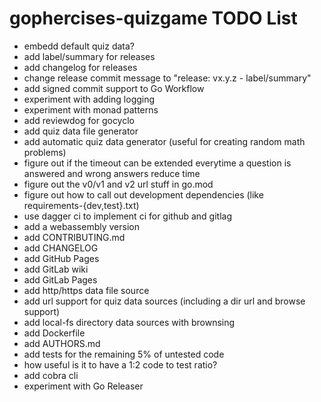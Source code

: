 # gophercises-quizgame TODO List

- embedd default quiz data?
- add label/summary for releases
- add changelog for releases
- change release commit message to "release: vx.y.z - label/summary"
- add signed commit support to Go Workflow
- experiment with adding logging
- experiment with monad patterns
- add reviewdog for gocyclo
- add quiz data file generator
- add automatic quiz data generator (useful for creating random math problems)
- figure out if the timeout can be extended everytime a question is answered and wrong answers reduce time
- figure out the v0/v1 and v2 url stuff in go.mod
- figure out how to call out development dependencies (like requirements-{dev,test}.txt)
- use dagger ci to implement ci for github and gitlag
- add a webassembly version
- add CONTRIBUTING.md
- add CHANGELOG
- add GitHub Pages
- add GitLab wiki
- add GitLab Pages
- add http/https data file source
- add url support for quiz data sources (including a dir url and browse support)
- add local-fs directory data sources with brownsing
- add Dockerfile
- add AUTHORS.md
- add tests for the remaining 5% of untested code
- how useful is it to have a 1:2 code to test ratio?
- add cobra cli
- experiment with Go Releaser
